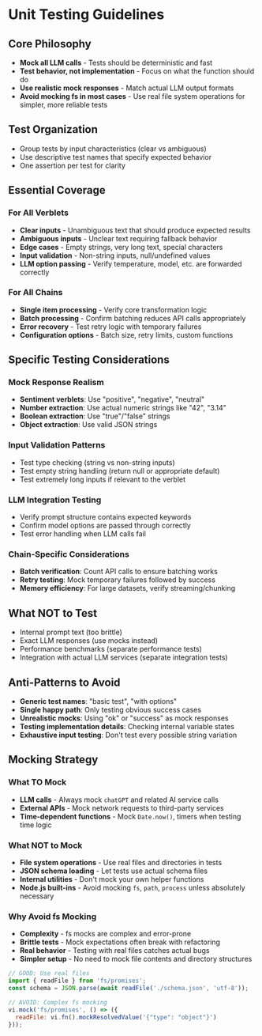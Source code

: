 # Unit Testing Guidelines

## Core Philosophy
- **Mock all LLM calls** - Tests should be deterministic and fast
- **Test behavior, not implementation** - Focus on what the function should do
- **Use realistic mock responses** - Match actual LLM output formats
- **Avoid mocking fs in most cases** - Use real file system operations for simpler, more reliable tests

## Test Organization
- Group tests by input characteristics (clear vs ambiguous)
- Use descriptive test names that specify expected behavior
- One assertion per test for clarity

## Essential Coverage

### For All Verblets
- **Clear inputs** - Unambiguous text that should produce expected results
- **Ambiguous inputs** - Unclear text requiring fallback behavior
- **Edge cases** - Empty strings, very long text, special characters
- **Input validation** - Non-string inputs, null/undefined values
- **LLM option passing** - Verify temperature, model, etc. are forwarded correctly

### For All Chains  
- **Single item processing** - Verify core transformation logic
- **Batch processing** - Confirm batching reduces API calls appropriately
- **Error recovery** - Test retry logic with temporary failures
- **Configuration options** - Batch size, retry limits, custom functions

## Specific Testing Considerations

### Mock Response Realism
- **Sentiment verblets**: Use "positive", "negative", "neutral"
- **Number extraction**: Use actual numeric strings like "42", "3.14"
- **Boolean extraction**: Use "true"/"false" strings
- **Object extraction**: Use valid JSON strings

### Input Validation Patterns
- Test type checking (string vs non-string inputs)
- Test empty string handling (return null or appropriate default)
- Test extremely long inputs if relevant to the verblet

### LLM Integration Testing
- Verify prompt structure contains expected keywords
- Confirm model options are passed through correctly
- Test error handling when LLM calls fail

### Chain-Specific Considerations
- **Batch verification**: Count API calls to ensure batching works
- **Retry testing**: Mock temporary failures followed by success
- **Memory efficiency**: For large datasets, verify streaming/chunking

## What NOT to Test
- Internal prompt text (too brittle)
- Exact LLM responses (use mocks instead)
- Performance benchmarks (separate performance tests)
- Integration with actual LLM services (separate integration tests)

## Anti-Patterns to Avoid
- **Generic test names**: "basic test", "with options"
- **Single happy path**: Only testing obvious success cases  
- **Unrealistic mocks**: Using "ok" or "success" as mock responses
- **Testing implementation details**: Checking internal variable states
- **Exhaustive input testing**: Don't test every possible string variation

## Mocking Strategy

### What TO Mock
- **LLM calls** - Always mock `chatGPT` and related AI service calls
- **External APIs** - Mock network requests to third-party services
- **Time-dependent functions** - Mock `Date.now()`, timers when testing time logic

### What NOT to Mock
- **File system operations** - Use real files and directories in tests
- **JSON schema loading** - Let tests use actual schema files
- **Internal utilities** - Don't mock your own helper functions
- **Node.js built-ins** - Avoid mocking `fs`, `path`, `process` unless absolutely necessary

### Why Avoid fs Mocking
- **Complexity** - fs mocks are complex and error-prone
- **Brittle tests** - Mock expectations often break with refactoring
- **Real behavior** - Testing with real files catches actual bugs
- **Simpler setup** - No need to mock file contents and directory structures

```javascript
// GOOD: Use real files
import { readFile } from 'fs/promises';
const schema = JSON.parse(await readFile('./schema.json', 'utf-8'));

// AVOID: Complex fs mocking
vi.mock('fs/promises', () => ({
  readFile: vi.fn().mockResolvedValue('{"type": "object"}')
}));
```
